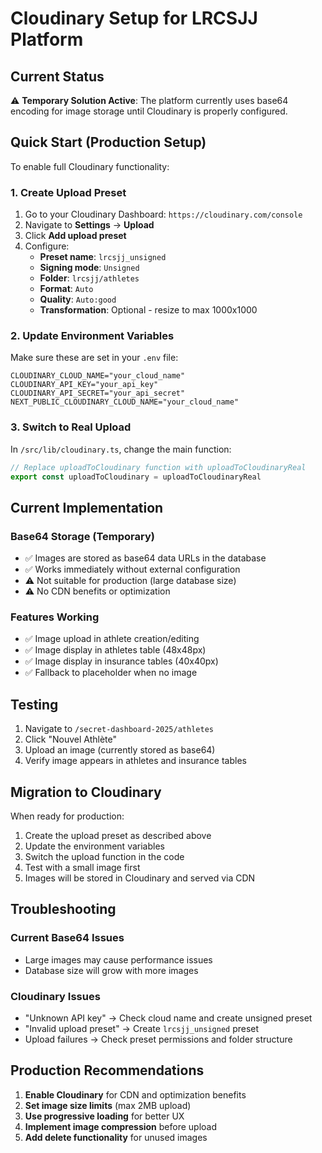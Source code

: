 # Cloudinary Setup for LRCSJJ Platform

## Current Status

⚠️ **Temporary Solution Active**: The platform currently uses base64 encoding for image storage until Cloudinary is properly configured.

## Quick Start (Production Setup)

To enable full Cloudinary functionality:

### 1. Create Upload Preset

1. Go to your Cloudinary Dashboard: `https://cloudinary.com/console`
2. Navigate to **Settings** → **Upload**
3. Click **Add upload preset**
4. Configure:
   - **Preset name**: `lrcsjj_unsigned`
   - **Signing mode**: `Unsigned`
   - **Folder**: `lrcsjj/athletes`
   - **Format**: `Auto`
   - **Quality**: `Auto:good`
   - **Transformation**: Optional - resize to max 1000x1000

### 2. Update Environment Variables

Make sure these are set in your `.env` file:

```env
CLOUDINARY_CLOUD_NAME="your_cloud_name"
CLOUDINARY_API_KEY="your_api_key"
CLOUDINARY_API_SECRET="your_api_secret"
NEXT_PUBLIC_CLOUDINARY_CLOUD_NAME="your_cloud_name"
```

### 3. Switch to Real Upload

In `/src/lib/cloudinary.ts`, change the main function:

```typescript
// Replace uploadToCloudinary function with uploadToCloudinaryReal
export const uploadToCloudinary = uploadToCloudinaryReal
```

## Current Implementation

### Base64 Storage (Temporary)

- ✅ Images are stored as base64 data URLs in the database
- ✅ Works immediately without external configuration
- ⚠️ Not suitable for production (large database size)
- ⚠️ No CDN benefits or optimization

### Features Working

- ✅ Image upload in athlete creation/editing
- ✅ Image display in athletes table (48x48px)
- ✅ Image display in insurance tables (40x40px)
- ✅ Fallback to placeholder when no image

## Testing

1. Navigate to `/secret-dashboard-2025/athletes`
2. Click "Nouvel Athlète"
3. Upload an image (currently stored as base64)
4. Verify image appears in athletes and insurance tables

## Migration to Cloudinary

When ready for production:

1. Create the upload preset as described above
2. Update the environment variables
3. Switch the upload function in the code
4. Test with a small image first
5. Images will be stored in Cloudinary and served via CDN

## Troubleshooting

### Current Base64 Issues
- Large images may cause performance issues
- Database size will grow with more images

### Cloudinary Issues
- "Unknown API key" → Check cloud name and create unsigned preset
- "Invalid upload preset" → Create `lrcsjj_unsigned` preset
- Upload failures → Check preset permissions and folder structure

## Production Recommendations

1. **Enable Cloudinary** for CDN and optimization benefits
2. **Set image size limits** (max 2MB upload)
3. **Use progressive loading** for better UX
4. **Implement image compression** before upload
5. **Add delete functionality** for unused images